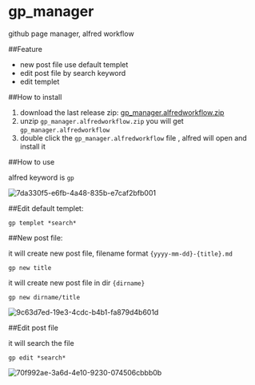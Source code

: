 gp_manager
==========

github page manager, alfred workflow

##Feature

* new post file use default templet
* edit post file by search keyword
* edit templet

##How to install

1. download the last release zip: [gp_manager.alfredworkflow.zip](https://github.com/liang8305/gp_manager/releases/download/v1.0/gp_manager.alfredworkflow.zip)
1. unzip `gp_manager.alfredworkflow.zip` you will get `gp_manager.alfredworkflow`
1. double click the `gp_manager.alfredworkflow` file , alfred will open and install it



##How to use

alfred keyword is `gp`

![7da330f5-e6fb-4a48-835b-e7caf2bfb001](https://cloud.githubusercontent.com/assets/3114995/4807774/94768a24-5e98-11e4-9374-e865fd52926b.png)

##Edit default templet:

	gp templet *search*

##New post file:

it will create new post file, filename format `{yyyy-mm-dd}-{title}.md`

  	gp new title
  	
it will create new post file in dir `{dirname}`

	gp new dirname/title
  	
![9c63d7ed-19e3-4cdc-b4b1-fa879d4b601d](https://cloud.githubusercontent.com/assets/3114995/4807784/ba6c9bf6-5e98-11e4-9457-0281f8a48c58.png)
  
##Edit post file

it will search the file

  	gp edit *search* 
  	
![70f992ae-3a6d-4e10-9230-074506cbbb0b](https://cloud.githubusercontent.com/assets/3114995/4807792/d1b69604-5e98-11e4-9e24-0ddc24c1de78.png)
